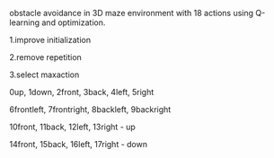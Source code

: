 obstacle avoidance in 3D maze environment with 18 actions using Q-learning and optimization.

1.improve initialization

2.remove repetition

3.select maxaction

0up, 1down, 2front, 3back, 4left, 5right

6frontleft, 7frontright, 8backleft, 9backright

10front, 11back, 12left, 13right  - up

14front, 15back, 16left, 17right  - down
